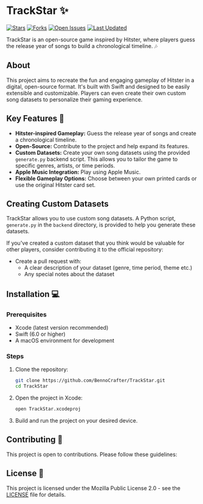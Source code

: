 # TrackStar ✨

[![Stars](https://img.shields.io/github/stars/BennoCrafter/TrackStar?style=social)](https://github.com/BennoCrafter/TrackStar)
[![Forks](https://img.shields.io/github/forks/BennoCrafter/TrackStar?style=social)](https://github.com/BennoCrafter/TrackStar)
[![Open Issues](https://img.shields.io/github/issues/BennoCrafter/TrackStar)](https://github.com/BennoCrafter/TrackStar/issues)
[![Last Updated](https://img.shields.io/github/last-commit/BennoCrafter/TrackStar)](https://github.com/BennoCrafter/TrackStar/commits/main)

TrackStar is an open-source game inspired by Hitster, where players guess the release year of songs to build a chronological timeline. 🎶

## About

This project aims to recreate the fun and engaging gameplay of Hitster in a digital, open-source format. It's built with Swift and designed to be easily extensible and customizable. Players can even create their own custom song datasets to personalize their gaming experience.

## Key Features 🚀

*   **Hitster-inspired Gameplay:** Guess the release year of songs and create a chronological timeline.
*   **Open-Source:**  Contribute to the project and help expand its features.
*   **Custom Datasets:** Create your own song datasets using the provided `generate.py` backend script.  This allows you to tailor the game to specific genres, artists, or time periods.
*   **Apple Music Integration:** Play using Apple Music.
*   **Flexible Gameplay Options:** Choose between your own printed cards or use the original Hitster card set.

## Creating Custom Datasets

TrackStar allows you to use custom song datasets. A Python script, `generate.py` in the `backend` directory, is provided to help you generate these datasets.

If you've created a custom dataset that you think would be valuable for other players, consider contributing it to the official repository:

- Create a pull request with:
   - A clear description of your dataset (genre, time period, theme etc.)
   - Any special notes about the dataset


## Installation 💻

### Prerequisites

*   Xcode (latest version recommended)
*   Swift (6.0 or higher)
*   A macOS environment for development

### Steps

1.  Clone the repository:

    ```bash
    git clone https://github.com/BennoCrafter/TrackStar.git
    cd TrackStar
    ```

2.  Open the project in Xcode:

    ```bash
    open TrackStar.xcodeproj
    ```

3.  Build and run the project on your desired device.

## Contributing 🤝

This project is open to contributions. Please follow these guidelines:

## License 📝

This project is licensed under the Mozilla Public License 2.0 - see the [LICENSE](LICENSE) file for details.
